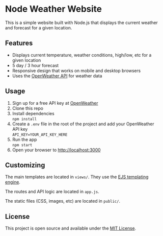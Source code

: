 # Node Weather Website

This is a simple website built with Node.js that displays the current weather and forecast for a given location.

## Features

- Displays current temperature, weather conditions, high/low, etc for a given location
- 5 day / 3 hour forecast
- Responsive design that works on mobile and desktop browsers
- Uses the [OpenWeather API](https://openweathermap.org/api) for weather data

## Usage

1. Sign up for a free API key at [OpenWeather](https://home.openweathermap.org/users/sign_up)
2. Clone this repo
3. Install dependencies  
`npm install`
4. Create a `.env` file in the root of the project and add your OpenWeather API key  
`API_KEY=YOUR_API_KEY_HERE`
5. Run the app  
`npm start`
6. Open your browser to [http://localhost:3000](http://localhost:3000)

## Customizing

The main templates are located in `views/`. They use the [EJS templating engine](https://ejs.co/).

The routes and API logic are located in `app.js`.

The static files (CSS, images, etc) are located in `public/`.

## License

This project is open source and available under the [MIT License](LICENSE).
